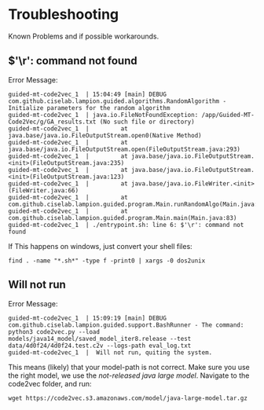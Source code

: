# Troubleshooting 

Known Problems and if possible workarounds.

## $'\r': command not found

Error Message: 

``` 
guided-mt-code2vec_1  | 15:04:49 [main] DEBUG com.github.ciselab.lampion.guided.algorithms.RandomAlgorithm - Initialize parameters for the random algorithm
guided-mt-code2vec_1  | java.io.FileNotFoundException: /app/Guided-MT-Code2Vec/g/GA_results.txt (No such file or directory)
guided-mt-code2vec_1  |         at java.base/java.io.FileOutputStream.open0(Native Method)
guided-mt-code2vec_1  |         at java.base/java.io.FileOutputStream.open(FileOutputStream.java:293)
guided-mt-code2vec_1  |         at java.base/java.io.FileOutputStream.<init>(FileOutputStream.java:235)
guided-mt-code2vec_1  |         at java.base/java.io.FileOutputStream.<init>(FileOutputStream.java:123)
guided-mt-code2vec_1  |         at java.base/java.io.FileWriter.<init>(FileWriter.java:66)
guided-mt-code2vec_1  |         at com.github.ciselab.lampion.guided.program.Main.runRandomAlgo(Main.java:110)
guided-mt-code2vec_1  |         at com.github.ciselab.lampion.guided.program.Main.main(Main.java:83)
guided-mt-code2vec_1  | ./entrypoint.sh: line 6: $'\r': command not found
```

If This happens on windows, just convert your shell files:

``` 
find . -name "*.sh*" -type f -print0 | xargs -0 dos2unix
```

## Will not run 

Error Message: 

```
guided-mt-code2vec_1  | 15:09:19 [main] DEBUG com.github.ciselab.lampion.guided.support.BashRunner - The command: python3 code2vec.py --load models/java14_model/saved_model_iter8.release --test data/4d0f24/4d0f24.test.c2v --logs-path eval_log.txt
guided-mt-code2vec_1  |  Will not run, quiting the system.
```

This means (likely) that your model-path is not correct.
Make sure you use the right model, we use the *not-released java large model*. 
Navigate to the code2vec folder, and run: 

``` 
wget https://code2vec.s3.amazonaws.com/model/java-large-model.tar.gz

```